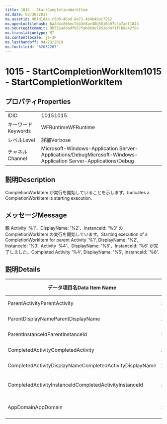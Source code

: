```yaml
---
title: 1015 - StartCompletionWorkItem
ms.date: 03/30/2017
ms.assetid: 96fd1d4e-c5d0-46ad-8a71-4b4b49ac7262
ms.openlocfilehash: 6a2d4c866ec7d43e8ae40b5616a97c3b7adf1843
ms.sourcegitcommit: 9b552addadfb57fab0b9e7852ed4f1f1b8a42f8e
ms.translationtype: MT
ms.contentlocale: ja-JP
ms.lasthandoff: 04/23/2019
ms.locfileid: "62032267"
---
```

# <a name="1015---startcompletionworkitem"></a><span data-ttu-id="8ca26-102">1015 - StartCompletionWorkItem</span><span class="sxs-lookup"><span data-stu-id="8ca26-102">1015 - StartCompletionWorkItem</span></span>
## <a name="properties"></a><span data-ttu-id="8ca26-103">プロパティ</span><span class="sxs-lookup"><span data-stu-id="8ca26-103">Properties</span></span>  
  
|||  
|-|-|  
|<span data-ttu-id="8ca26-104">ID</span><span class="sxs-lookup"><span data-stu-id="8ca26-104">ID</span></span>|<span data-ttu-id="8ca26-105">1015</span><span class="sxs-lookup"><span data-stu-id="8ca26-105">1015</span></span>|  
|<span data-ttu-id="8ca26-106">キーワード</span><span class="sxs-lookup"><span data-stu-id="8ca26-106">Keywords</span></span>|<span data-ttu-id="8ca26-107">WFRuntime</span><span class="sxs-lookup"><span data-stu-id="8ca26-107">WFRuntime</span></span>|  
|<span data-ttu-id="8ca26-108">レベル</span><span class="sxs-lookup"><span data-stu-id="8ca26-108">Level</span></span>|<span data-ttu-id="8ca26-109">詳細</span><span class="sxs-lookup"><span data-stu-id="8ca26-109">Verbose</span></span>|  
|<span data-ttu-id="8ca26-110">チャネル</span><span class="sxs-lookup"><span data-stu-id="8ca26-110">Channel</span></span>|<span data-ttu-id="8ca26-111">Microsoft-Windows-Application Server-Applications/Debug</span><span class="sxs-lookup"><span data-stu-id="8ca26-111">Microsoft-Windows-Application Server-Applications/Debug</span></span>|  
  
## <a name="description"></a><span data-ttu-id="8ca26-112">説明</span><span class="sxs-lookup"><span data-stu-id="8ca26-112">Description</span></span>  
 <span data-ttu-id="8ca26-113">CompletionWorkItem が実行を開始していることを示します。</span><span class="sxs-lookup"><span data-stu-id="8ca26-113">Indicates a CompletionWorkItem is starting execution.</span></span>  
  
## <a name="message"></a><span data-ttu-id="8ca26-114">メッセージ</span><span class="sxs-lookup"><span data-stu-id="8ca26-114">Message</span></span>  
 <span data-ttu-id="8ca26-115">親 Activity '%1'、DisplayName: '%2'、InstanceId: '%3' の CompletionWorkItem の実行を開始しています。</span><span class="sxs-lookup"><span data-stu-id="8ca26-115">Starting execution of a CompletionWorkItem for parent Activity '%1', DisplayName: '%2', InstanceId: '%3'.</span></span> <span data-ttu-id="8ca26-116">Activity '%4'、DisplayName: '%5'、InstanceId: '%6' が完了しました。</span><span class="sxs-lookup"><span data-stu-id="8ca26-116">Completed Activity '%4', DisplayName: '%5', InstanceId: '%6'.</span></span>  
  
## <a name="details"></a><span data-ttu-id="8ca26-117">説明</span><span class="sxs-lookup"><span data-stu-id="8ca26-117">Details</span></span>  
  
|<span data-ttu-id="8ca26-118">データ項目名</span><span class="sxs-lookup"><span data-stu-id="8ca26-118">Data Item Name</span></span>|<span data-ttu-id="8ca26-119">データ項目の型</span><span class="sxs-lookup"><span data-stu-id="8ca26-119">Data Item Type</span></span>|<span data-ttu-id="8ca26-120">説明</span><span class="sxs-lookup"><span data-stu-id="8ca26-120">Description</span></span>|  
|--------------------|--------------------|-----------------|  
|<span data-ttu-id="8ca26-121">ParentActivity</span><span class="sxs-lookup"><span data-stu-id="8ca26-121">ParentActivity</span></span>|<span data-ttu-id="8ca26-122">xs:string</span><span class="sxs-lookup"><span data-stu-id="8ca26-122">xs:string</span></span>|<span data-ttu-id="8ca26-123">親アクティビティの型名。</span><span class="sxs-lookup"><span data-stu-id="8ca26-123">The type name of the parent activity.</span></span>|  
|<span data-ttu-id="8ca26-124">ParentDisplayName</span><span class="sxs-lookup"><span data-stu-id="8ca26-124">ParentDisplayName</span></span>|<span data-ttu-id="8ca26-125">xs:string</span><span class="sxs-lookup"><span data-stu-id="8ca26-125">xs:string</span></span>|<span data-ttu-id="8ca26-126">親アクティビティの表示名。</span><span class="sxs-lookup"><span data-stu-id="8ca26-126">The display name of the parent activity.</span></span>|  
|<span data-ttu-id="8ca26-127">ParentInstanceId</span><span class="sxs-lookup"><span data-stu-id="8ca26-127">ParentInstanceId</span></span>|<span data-ttu-id="8ca26-128">xs:string</span><span class="sxs-lookup"><span data-stu-id="8ca26-128">xs:string</span></span>|<span data-ttu-id="8ca26-129">親アクティビティのインスタンス ID。</span><span class="sxs-lookup"><span data-stu-id="8ca26-129">The instance id of the parent activity.</span></span>|  
|<span data-ttu-id="8ca26-130">CompletedActivity</span><span class="sxs-lookup"><span data-stu-id="8ca26-130">CompletedActivity</span></span>|<span data-ttu-id="8ca26-131">xs:string</span><span class="sxs-lookup"><span data-stu-id="8ca26-131">xs:string</span></span>|<span data-ttu-id="8ca26-132">完了したアクティビティの型名。</span><span class="sxs-lookup"><span data-stu-id="8ca26-132">The type name of the completed activity.</span></span>|  
|<span data-ttu-id="8ca26-133">CompletedActivityDisplayName</span><span class="sxs-lookup"><span data-stu-id="8ca26-133">CompletedActivityDisplayName</span></span>|<span data-ttu-id="8ca26-134">xs:string</span><span class="sxs-lookup"><span data-stu-id="8ca26-134">xs:string</span></span>|<span data-ttu-id="8ca26-135">完了したアクティビティの表示名。</span><span class="sxs-lookup"><span data-stu-id="8ca26-135">The display name of the completed activity.</span></span>|  
|<span data-ttu-id="8ca26-136">CompletedActivityInstanceId</span><span class="sxs-lookup"><span data-stu-id="8ca26-136">CompletedActivityInstanceId</span></span>|<span data-ttu-id="8ca26-137">xs:string</span><span class="sxs-lookup"><span data-stu-id="8ca26-137">xs:string</span></span>|<span data-ttu-id="8ca26-138">完了したアクティビティのインスタンス ID。</span><span class="sxs-lookup"><span data-stu-id="8ca26-138">The instance id of the completed activity.</span></span>|  
|<span data-ttu-id="8ca26-139">AppDomain</span><span class="sxs-lookup"><span data-stu-id="8ca26-139">AppDomain</span></span>|<span data-ttu-id="8ca26-140">xs:string</span><span class="sxs-lookup"><span data-stu-id="8ca26-140">xs:string</span></span>|<span data-ttu-id="8ca26-141">AppDomain.CurrentDomain.FriendlyName で返される文字列。</span><span class="sxs-lookup"><span data-stu-id="8ca26-141">The string returned by AppDomain.CurrentDomain.FriendlyName.</span></span>|
